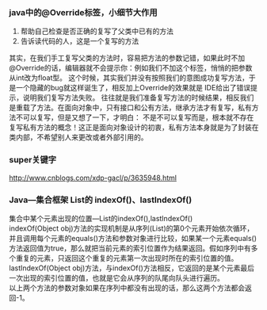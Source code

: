 ### java中的@Override标签，小细节大作用  
1. 帮助自己检查是否正确的复写了父类中已有的方法
2. 告诉读代码的人，这是一个复写的方法  

其实，在我们手工复写父类的方法时，容易把方法的参数记错，如果此时不加@Override的话，编辑器就不会提示你：例如我们不加这个标签，悄悄的把参数从int改为float型。
这个时候，其实我们并没有按照我们的意图成功复写方法，于是一个隐藏的bug就这样诞生了，相反加上Override的效果就是 IDE给出了错误提示，说明我们复写方法失败。
往往就是我们准备复写方法的时候结果，相反我们是重载了方法。在面向对象中，只有接口和公有方法，继承方法才有复写，私有方法不可以复写，但是又想了一下，才明白：
不是不可以复写而是，根本就不存在复写私有方法的概念！这正是面向对象设计的初衷，私有方法本身就是为了封装在类内部，不希望别人来更改或者外部引用的。  
### super关键字
http://www.cnblogs.com/xdp-gacl/p/3635948.html
### Java—集合框架 List的 indexOf()、lastIndexOf()
集合中某个元素出现的位置—List的indexOf(),lastIndexOf() <br>
indexOf(Object obj)方法的实现机制是从序列(List)的第0个元素开始依次循环，并且调用每个元素的equals()方法和参数对象进行比较，如果某一个元素equals()方法返回值为true，那么就把当前元素的索引位置作为结果返回。假如序列中有多个重复的元素，只返回这个重复的元素第一次出现时所在的索引位置的值。<br>
lastIndexOf(Object obj)方法，与indexOf()方法相反，它返回的是某个元素最后一次出现的索引位置的值，也就是它会从序列的队尾向队头进行遍历。<br> 
以上两个方法的参数对象如果在序列中都没有出现的话，那么这两个方法都会返回-1。
